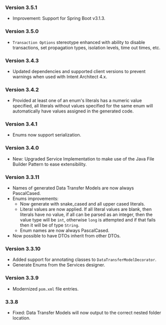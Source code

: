 ### Version 3.5.1

- Improvement: Support for Spring Boot v3.1.3.

### Version 3.5.0

- `Transaction Options` stereotype enhanced with ability to disable transactions, set propagation types, isolation levels, time out times, etc.

### Version 3.4.3

- Updated dependencies and supported client versions to prevent warnings when used with Intent Architect 4.x.

### Version 3.4.2

- Provided at least one of an enum's literals has a numeric value specified, all literals without values specified for the same enum will automatically have values assigned in the generated code.

### Version 3.4.1

- Enums now support serialization.

### Version 3.4.0

- New: Upgraded Service Implementation to make use of the Java File Builder Pattern to ease extensibility.

### Version 3.3.11

- Names of generated Data Transfer Models are now always PascalCased.
- Enums improvements:
    - Now generate with snake_cased and all upper cased literals.
    - Literal values are now applied. If all literal values are blank, then literals have no value, if all can be parsed as an integer, then the value type will be `int`, otherwise `long` is attempted and if that fails then it will be of type `String`.
    - Enum names are now always PascalCased.
- Now possible to have DTOs inherit from other DTOs.

### Version 3.3.10

- Added support for annotating classes to `DataTransferModelDecorator`.
- Generate Enums from the Services designer.

### Version 3.3.9

- Modernized `pom.xml` file entries.

### 3.3.8

- Fixed: Data Transfer Models will now output to the correct nested folder location.